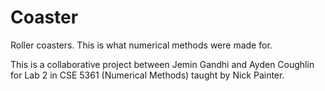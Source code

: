 # Coaster

Roller coasters. This is what numerical methods were made for.

This is a collaborative project between Jemin Gandhi and Ayden Coughlin for Lab 2 in CSE 5361 (Numerical Methods) taught by Nick Painter.
